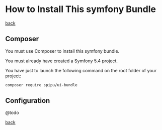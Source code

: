 # How to Install This symfony Bundle

[back](./README.md)

## Composer

You must use Composer to install this symfony bundle.

You must already have created a Symfony 5.4 project.

You have just to launch the following command on the root folder of your project:

```bash
composer require spipu/ui-bundle
```

## Configuration

@todo

[back](./README.md)
